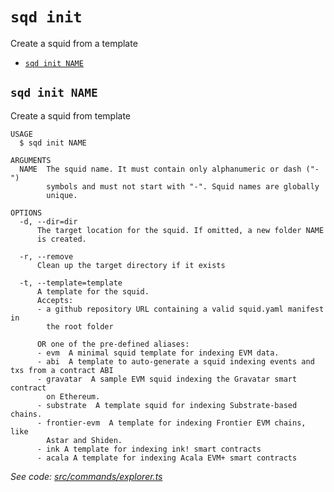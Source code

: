 `sqd init`
==========

Create a squid from a template

* [`sqd init NAME`](#sqd-init-name)

## `sqd init NAME`

Create a squid from template

```
USAGE
  $ sqd init NAME

ARGUMENTS
  NAME  The squid name. It must contain only alphanumeric or dash ("-") 
        symbols and must not start with "-". Squid names are globally 
        unique.

OPTIONS
  -d, --dir=dir
      The target location for the squid. If omitted, a new folder NAME 
      is created.

  -r, --remove
      Clean up the target directory if it exists

  -t, --template=template
      A template for the squid. 
      Accepts:
      - a github repository URL containing a valid squid.yaml manifest in 
        the root folder
      
      OR one of the pre-defined aliases:
      - evm  A minimal squid template for indexing EVM data.
      - abi  A template to auto-generate a squid indexing events and txs from a contract ABI
      - gravatar  A sample EVM squid indexing the Gravatar smart contract 
        on Ethereum.
      - substrate  A template squid for indexing Substrate-based chains.
      - frontier-evm  A template for indexing Frontier EVM chains, like 
        Astar and Shiden.
      - ink A template for indexing ink! smart contracts
      - acala A template for indexing Acala EVM+ smart contracts
```

_See code: [src/commands/explorer.ts](https://github.com/subsquid/squid-cli/tree/master/src/commands/explorer.ts)_
